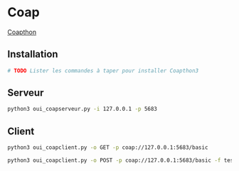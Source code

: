 # Coap

[Coapthon](https://github.com/Tanganelli/CoAPthon)

## Installation 

```bash
# TODO Lister les commandes à taper pour installer Coapthon3
```

## Serveur 

```bash
python3 oui_coapserveur.py -i 127.0.0.1 -p 5683
```

## Client 

```bash
python3 oui_coapclient.py -o GET -p coap://127.0.0.1:5683/basic

python3 oui_coapclient.py -o POST -p coap://127.0.0.1:5683/basic -f test.txt

```
